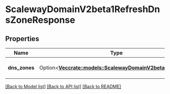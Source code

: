 # ScalewayDomainV2beta1RefreshDnsZoneResponse

## Properties

Name | Type | Description | Notes
------------ | ------------- | ------------- | -------------
**dns_zones** | Option<[**Vec<crate::models::ScalewayDomainV2beta1DnsZone>**](scaleway.domain.v2beta1.DNSZone.md)> | The returned DNS zones | [optional]

[[Back to Model list]](../README.md#documentation-for-models) [[Back to API list]](../README.md#documentation-for-api-endpoints) [[Back to README]](../README.md)


